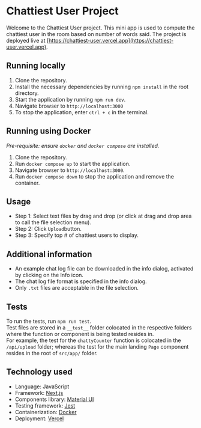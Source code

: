 # Chattiest User Project

Welcome to the Chattiest User project. This mini app is used to compute the chattiest user in the room based on number of words said. The project is deployed live at [https://chattiest-user.vercel.app](https://chattiest-user.vercel.app).

## Running locally

1. Clone the repository.
2. Install the necessary dependencies by running `npm install` in the root directory.
3. Start the application by running `npm run dev`.
4. Navigate browser to `http://localhost:3000`
5. To stop the application, enter `ctrl + c` in the terminal.

## Running using Docker

_Pre-requisite: ensure `docker` and `docker compose` are installed._

1. Clone the repository.
2. Run `docker compose up` to start the application.
3. Navigate browser to `http://localhost:3000`.
4. Run `docker compose down` to stop the application and remove the container.

## Usage

- Step 1: Select text files by drag and drop (or click at drag and drop area to call the file selection menu).
- Step 2: Click `Upload`button.
- Step 3: Specify top # of chattiest users to display.

## Additional information

- An example chat log file can be downloaded in the info dialog, activated by clicking on the Info icon.
- The chat log file format is specified in the info dialog.
- Only `.txt` files are acceptable in the file selection.

## Tests

To run the tests, run `npm run test`.  
Test files are stored in a `__test__` folder colocated in the respective folders where the function or component is being tested resides in.  
For example, the test for the `chattyCounter` function is colocated in the `/api/upload` folder; whereas the test for the main landing `Page` component resides in the root of `src/app/` folder.

## Technology used

- Language: JavaScript
- Framework: [Next.js](https://nextjs.org/)
- Components library: [Material UI](https://mui.com/)
- Testing framework: [Jest](https://jestjs.io/)
- Containerization: [Docker](https://www.docker.com/)
- Deployment: [Vercel](https://vercel.com/)
